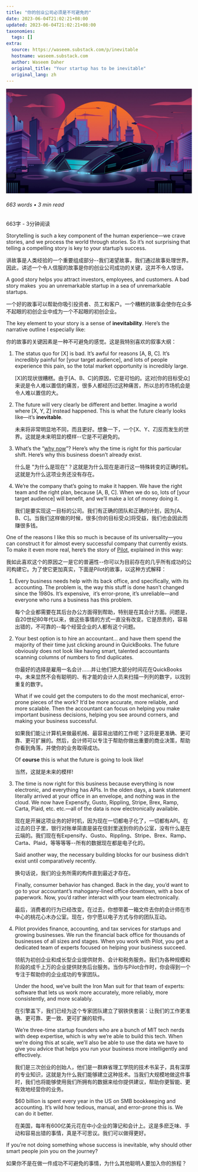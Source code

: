 ```yaml
---
title: "你的创业公司必须是不可避免的"
date: 2023-06-04T21:02:21+08:00
updated: 2023-06-04T21:02:21+08:00
taxonomies:
  tags: []
extra:
  source: https://waseem.substack.com/p/inevitable
  hostname: waseem.substack.com
  author: Waseem Daher
  original_title: "Your startup has to be inevitable"
  original_lang: zh
---
```


[![](https3A2F2Fsubstack-post-media.s3.amazonaws.com2Fpublic2Fimages2F81bd14b4-cc1f-4da1-a23d-3821447ab81b_2309x1299.jpeg)](https://substackcdn.com/image/fetch/f_auto,q_auto:good,fl_progressive:steep/https%3A%2F%2Fsubstack-post-media.s3.amazonaws.com%2Fpublic%2Fimages%2F81bd14b4-cc1f-4da1-a23d-3821447ab81b_2309x1299.jpeg)

###### 663 words • 3 min read  

663字 - 3分钟阅读

Storytelling is such a key component of the human experience—we crave stories, and we process the world through stories. So it’s not surprising that telling a compelling story is key to your startup’s success.  

讲故事是人类经验的一个重要组成部分--我们渴望故事，我们通过故事处理世界。因此，讲述一个令人信服的故事是你的创业公司成功的关键，这并不令人惊讶。

A good story helps you attract investors, employees, and customers. A bad story makes  you an unremarkable startup in a sea of unremarkable startups.  

一个好的故事可以帮助你吸引投资者、员工和客户。一个糟糕的故事会使你在众多不起眼的初创企业中成为一个不起眼的初创企业。

The key element to your story is a sense of **inevitability**. Here’s the narrative outline I especially like:  

你的故事的关键因素是一种不可避免的感觉。这是我特别喜欢的叙事大纲：

1.  The status quo for \[X\] is bad. It’s awful for reasons \[A, B, C\]. It’s incredibly painful for \[your target audience\], and lots of people experience this pain, so the total market opportunity is incredibly large.  
    
    \[X\]的现状很糟糕。由于\[A、B、C\]的原因，它是可怕的。这对\[你的目标受众\]来说是令人难以置信的痛苦，很多人都经历过这种痛苦，所以总的市场机会是令人难以置信的大。
    
2.  The future will very clearly be different and better. Imagine a world where \[X, Y, Z\] instead happened. This is what the future clearly looks like—it’s **inevitable**.  
    
    未来将非常明显地不同，而且更好。想象一下，一个\[X、Y、Z\]反而发生的世界。这就是未来明显的模样--它是不可避免的。
    
3.  What’s the “[why now](https://waseem.substack.com/p/why-now)”? Here’s why the time is right for this particular shift. Here’s why this business doesn’t already exist.  
    
    什么是 "为什么是现在"？这就是为什么现在是进行这一特殊转变的正确时机。这就是为什么这项业务还没有存在。
    
4.  We’re the company that’s going to make it happen. We have the right team and the right plan, because \[A, B, C\]. When we do so, lots of \[your target audience\] will benefit, and we’ll make a lot of money doing it.  
    
    我们是要实现这一目标的公司。我们有正确的团队和正确的计划，因为\[A、B、C\]。当我们这样做的时候，很多\[你的目标受众\]将受益，我们也会因此而赚很多钱。
    

One of the reasons I like this so much is because of its universality—you can construct it for almost every successful company that currently exists. To make it even more real, here’s the story of [Pilot](https://pilot.com/), explained in this way:  

我如此喜欢这个的原因之一是它的普遍性--你可以为目前存在的几乎所有成功的公司构建它。为了使它更加真实，下面是Pilot的故事，以这种方式解释：

1.  Every business needs help with its back office, and specifically, with its accounting. The problem is, the way this stuff is done hasn’t changed since the 1980s. It’s expensive,  it’s error-prone, it’s unreliable—and everyone who runs a business has this problem.  
    
    每个企业都需要在其后台办公方面得到帮助，特别是在其会计方面。问题是，自20世纪80年代以来，做这些事情的方式一直没有改变。它是昂贵的，容易出错的，不可靠的--每个经营企业的人都有这个问题。  
    
2.  Your best option is to hire an accountant… and have them spend the majority of their time just clicking around in QuickBooks. The future obviously does not look like having smart, talented accountants scanning columns of numbers to find duplicates.  
    
    你最好的选择是雇用一名会计......并让他们把大部分时间花在QuickBooks中。未来显然不会有聪明的、有才能的会计人员来扫描一列列的数字，以找到重复的数字。
    
    What if we could get the computers to do the most mechanical, error-prone pieces of the work? It’d be more accurate, more reliable, and more scalable. Then the accountant can focus on helping you make important business decisions, helping you see around corners, and making your business successful.  
    
    如果我们能让计算机来做最机械、最容易出错的工作呢？这将是更准确、更可靠、更可扩展的。然后，会计师可以专注于帮助你做出重要的商业决策，帮助你看到角落，并使你的业务取得成功。
    
    Of **course** this is what the future is going to look like!
    
      
    
    当然，这就是未来的模样!  
    
3.  The time is now right for this business because everything is now electronic, and everything has APIs. In the olden days, a bank statement literally arrived at your office in an envelope, and nothing was in the cloud. We now have Expensify, Gusto, Rippling, Stripe, Brex, Ramp, Carta, Plaid, etc. etc.—all of the data is now electronically available.  
    
    现在是开展这项业务的好时机，因为现在一切都电子化了，一切都有API。在过去的日子里，银行对账单简直是装在信封里送到你的办公室，没有什么是在云端的。我们现在有Expensify、Gusto、Rippling、Stripe、Brex、Ramp、Carta、Plaid，等等等等--所有的数据现在都是电子化的。
    
    Said another way, the necessary building blocks for our business didn’t exist until comparatively recently.  
    
    换句话说，我们的业务所需的构件直到最近才存在。
    
    Finally, consumer behavior has changed. Back in the day, you’d want to go to your accountant’s mahogany-lined office downtown, with a box of paperwork. Now, you’d rather interact with your team electronically.  
    
    最后，消费者的行为已经改变。在过去，你想带着一箱文件去你的会计师在市中心的桃花心木办公室。现在，你宁愿以电子方式与你的团队互动。
    
4.  Pilot provides finance, accounting, and tax services for startups and growing businesses. We run the financial back office for thousands of businesses of all sizes and stages. When you work with Pilot, you get a dedicated team of experts focused on helping your business succeed.  
    
    领航为初创企业和成长型企业提供财务、会计和税务服务。我们为各种规模和阶段的成千上万的企业提供财务后台服务。当你与Pilot合作时，你会得到一个专注于帮助你的企业成功的专家团队。
    
    Under the hood, we’ve built the Iron Man suit for that team of experts: software that lets us work more accurately, more reliably, more consistently, and more scalably.  
    
    在引擎盖下，我们已经为这个专家团队建立了钢铁侠套装：让我们的工作更准确、更可靠、更一致、更可扩展的软件。
    
    We’re three-time startup founders who are a bunch of MIT tech nerds with deep expertise, which is why we’re able to build this tech. When we’re doing this at scale, we’ll also be able to use the data we have to give you advice that helps you run your business more intelligently and effectively.  
    
    我们是三次创业的创始人，他们是一群麻省理工学院的技术书呆子，具有深厚的专业知识，这就是为什么我们能够建立这种技术。当我们大规模地做这件事时，我们也将能够使用我们所拥有的数据来给你提供建议，帮助你更智能、更有效地经营你的业务。
    
    $60 billion is spent every year in the US on SMB bookkeeping and accounting. It’s wild how tedious, manual, and error-prone this is. We can do it better.  
    
    在美国，每年有600亿美元花在中小企业的簿记和会计上。这是多麽乏味、手动和容易出错的事情，真是不可思议。我们可以做得更好。
    

If you’re not doing something whose success is inevitable, why should other smart people join you on the journey?  

如果你不是在做一件成功不可避免的事情，为什么其他聪明人要加入你的旅程？
